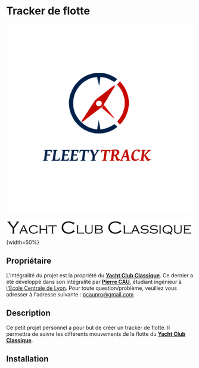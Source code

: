 # Tracker de flotte

<!-- on met le logo en haut de la page -->
![Logo](Tracker_fleet_YCC/images/fleetyytack_withbg.png)
<!-- on met le nom du YCC juste en dessous de façon centré en markdown -->
![YCC](Tracker_fleet_YCC/images/yacht-club-classique.png){width=50%}


## Propriétaire

L'intégralité du projet est la propriété du [**Yacht Club Classique**](https://www.yachtclubclassique.com/).
Ce dernier a été développé dans son intégralité par [**Pierre CAU**](
https://www.linkedin.com/in/pierre-cau), étudiant ingénieur à [l'École Centrale de Lyon](https://www.ec-lyon.fr/).
Pour toute question/problème, veuillez vous adresser à l'adresse suivante : [pcaupro@gmail.com](mailto:pcaupro@gmail.com)

## Description

Ce petit projet personnel a pour but de créer un tracker de flotte. Il permettra de suivre les différents mouvements de la flotte du [**Yacht Club Classique**](https://www.yachtclubclassique.com/).

## Installation